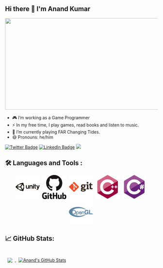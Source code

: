 ## Hi there 👋 I'm Anand Kumar
<div align="left">
  <img src="https://media.giphy.com/media/dWesBcTLavkZuG35MI/giphy.gif" width="1200" height="300"/>
</div>

- 🎮 I’m working as a Game Programmer
- :zap: In my free time, I play games, read books and listen to music.
- 🌱 I’m currently playing FAR Changing Tides.
- 😄 Pronouns: he/him


[![Twitter Badge](https://img.shields.io/badge/twitter-%231DA1F2.svg?&style=for-the-badge&logo=twitter&logoColor=white)](https://twitter.com/And_K03)
[![LinkedIn Badge](https://img.shields.io/badge/linkedin-%231DA1F2.svg?&style=for-the-badge&logo=Linkedin&logoColor=white)](https://www.linkedin.com/in/anand-kumar-003/)
![](https://komarev.com/ghpvc/?username=your-github-kanand003&style=for-the-badge&color=red)


## :hammer_and_wrench: Languages and Tools :
<div align="center">
  <img src="https://github.com/devicons/devicon/blob/master/icons/unity/unity-original-wordmark.svg" title="Unity" alt="Unity" width="80" height="80"/>&nbsp;
  <img src="https://github.com/devicons/devicon/blob/master/icons/github/github-original-wordmark.svg" title="GitHub" **alt="GitHub" width="80" height="80"/>&nbsp;
  <img src="https://github.com/devicons/devicon/blob/master/icons/git/git-original-wordmark.svg" title="Git" **alt="Git" width="80" height="80"/>&nbsp;
  <img src="https://github.com/devicons/devicon/blob/master/icons/cplusplus/cplusplus-original.svg" title="C++" alt="C++" width="80" height="80"/>&nbsp;
  <img src="https://github.com/devicons/devicon/blob/master/icons/csharp/csharp-original.svg" title="C#" alt="C#" width="80" height="80"/>&nbsp;
  <img src="https://github.com/devicons/devicon/blob/master/icons/opengl/opengl-original.svg" title="OpenGL" alt="OpenGL" width="80" height="80"/>&nbsp;
</div>

## &#x1f4c8; GitHub Stats:

<br>

<a href="https://github.com/kanand003">
  <img align="center" style="margin:0.5rem" src="https://github-readme-stats.vercel.app/api/top-langs/?username=kanand003&hide=html,css&title_color=ffffff&text_color=c9cacc&icon_color=4AB197&bg_color=1A2B34" />
</a>

<a href="https://github.com/kanand003">
  <img align="center" style="margin:0.5rem" src="https://github-readme-stats.vercel.app/api?username=kanand003&show_icons=true&line_height=27&count_private=true&title_color=ffffff&text_color=c9cacc&icon_color=4AB097&bg_color=1A2B34" alt="Anand's GitHub Stats" />
</a>
